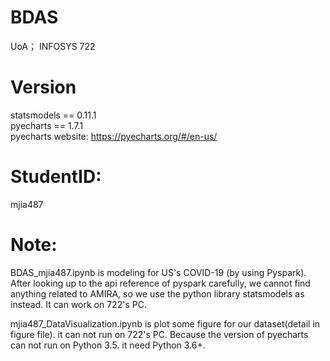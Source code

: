 # BDAS
UoA； INFOSYS 722  

# Version
statsmodels == 0.11.1  
pyecharts == 1.7.1  
pyecharts website: https://pyecharts.org/#/en-us/  

# StudentID: 
mjia487

# Note:
BDAS_mjia487.ipynb is modeling for US's COVID-19 (by using Pyspark). After looking up to the api reference of pyspark carefully, we cannot find anything related to AMIRA, so we use the python library statsmodels as instead. It can work on 722's PC.

mjia487_DataVisualization.ipynb is plot some figure for our dataset(detail in figure file). it can not run on 722's PC. Because the version of pyecharts can not run on Python 3.5. it need Python 3.6+.
